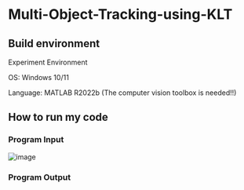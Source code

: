 # Multi-Object-Tracking-using-KLT

## Build environment
Experiment Environment

OS: Windows 10/11

Language: MATLAB R2022b (The computer vision toolbox is needed!!)

## How to run my code
### Program Input
![image]("https://github.com/HelloChengEn/Multi-Object-Tracking-using-KLT/blob/main/%E8%9E%A2%E5%B9%95%E6%93%B7%E5%8F%96%E7%95%AB%E9%9D%A2_20230212_105823.png")

### Program Output
